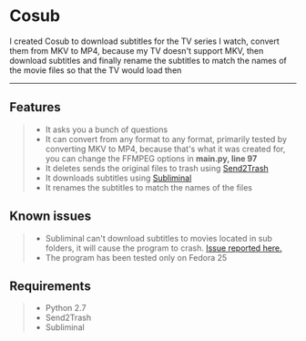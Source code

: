 Cosub
===================


I created Cosub to download subtitles for the TV series I watch, convert them from MKV to MP4, because my TV doesn't support MKV, then download subtitles and finally rename the subtitles to match the names of the movie files so that the TV would load then 

----------


Features
-------------

> - It asks you a bunch of questions 
> - It can convert from any format to any format, primarily tested by converting MKV to MP4, because that's what it was created for, you can change the FFMPEG options in **main.py, line 97** 
> - It deletes sends the original files to trash using [Send2Trash](https://github.com/hsoft/send2trash)
> - It downloads subtitles using [Subliminal](https://github.com/Diaoul/subliminal) 
> - It renames the subtitles to match the names of the files


##  Known issues

 > - Subliminal can't download subtitles to movies located in sub folders, it will cause the program to crash. [Issue reported here.](https://github.com/Diaoul/subliminal/issues/771)  
 > - The program has been tested only on Fedora 25

## Requirements

> - Python 2.7
> - Send2Trash
>- Subliminal


